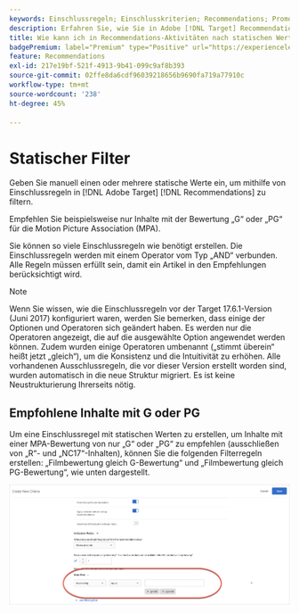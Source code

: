 ```yaml
---
keywords: Einschlussregeln; Einschlusskriterien; Recommendations; Promotion; Promotions; dynamische Filterung; statisch; statischer Filter
description: Erfahren Sie, wie Sie in Adobe [!DNL Target] Recommendations manuell einen oder mehrere statische Werte eingeben, um mithilfe von Einschlussregeln zu filtern.
title: Wie kann ich in Recommendations-Aktivitäten nach statischen Werten filtern?
badgePremium: label="Premium" type="Positive" url="https://experienceleague.adobe.com/docs/target/using/introduction/intro.html?lang=en#premium newtab=true" tooltip="Hier finden Sie Informationen zum Lieferumfang von Target Premium."
feature: Recommendations
exl-id: 217e19bf-521f-4913-9b41-099c9af8b393
source-git-commit: 02ffe8da6cdf96039218656b9690fa719a77910c
workflow-type: tm+mt
source-wordcount: '238'
ht-degree: 45%

---
```


# Statischer Filter

Geben Sie manuell einen oder mehrere statische Werte ein, um mithilfe von Einschlussregeln in [!DNL Adobe Target] [!DNL Recommendations] zu filtern.

Empfehlen Sie beispielsweise nur Inhalte mit der Bewertung „G“ oder „PG“ für die Motion Picture Association (MPA).

Sie können so viele Einschlussregeln wie benötigt erstellen. Die Einschlussregeln werden mit einem Operator vom Typ „AND“ verbunden. Alle Regeln müssen erfüllt sein, damit ein Artikel in den Empfehlungen berücksichtigt wird.

>[!NOTE]
>
>Wenn Sie wissen, wie die Einschlussregeln vor der Target 17.6.1-Version (Juni 2017) konfiguriert waren, werden Sie bemerken, dass einige der Optionen und Operatoren sich geändert haben. Es werden nur die Operatoren angezeigt, die auf die ausgewählte Option angewendet werden können. Zudem wurden einige Operatoren umbenannt („stimmt überein“ heißt jetzt „gleich“), um die Konsistenz und die Intuitivität zu erhöhen. Alle vorhandenen Ausschlussregeln, die vor dieser Version erstellt worden sind, wurden automatisch in die neue Struktur migriert. Es ist keine Neustrukturierung Ihrerseits nötig.

## Empfohlene Inhalte mit G oder PG

Um eine Einschlussregel mit statischen Werten zu erstellen, um Inhalte mit einer MPA-Bewertung von nur „G“ oder „PG“ zu empfehlen (ausschließen von „R“- und „NC17“-Inhalten), können Sie die folgenden Filterregeln erstellen: „Filmbewertung gleich G-Bewertung“ und „Filmbewertung gleich PG-Bewertung“, wie unten dargestellt.

![Beispiel für Filmbewertung](/help/main/c-recommendations/c-algorithms/assets/movies.png)
